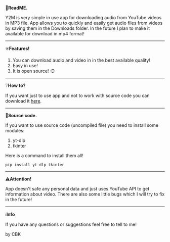 📖**ReadME.**

Y2M is very simple in use app for downloading audio from YouTube videos in MP3 file. App allows you to quickly and easily get audio files from videos by saving them in the Downloads folder. In the future I plan to make it available for download in mp4 format!

___________________________________

✳️**Features!**
1. You can download audio and video in in the best available quality!
3. Easy in use!
4. It is open source! :D

___________________________________

❔**How to?**

If you want just to use app and not to work with source code you can download it [here](https://drive.google.com/file/d/1Xv76stF2M7_f2P-KpkSNrF3Wl4ncsRul/view?usp=sharing).
___________________________________

📃**Source code.**

If you want to use source code (uncompiled file) you need to install some modules:
1. yt-dlp
2. tkinter

Here is a command to install them all!

```pip install yt-dlp tkinter```

___________________________________

⚠️**Attention!**

App doesn't safe any personal data and just uses YouTube API to get information about video. There are also some little bugs which I will try to fix in the future!

___________________________________

ℹ️**Info**

If you have any questions or suggestions feel free to tell to me! 

by CBK
